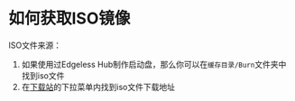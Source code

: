 # 如何获取ISO镜像
ISO文件来源：
1. 如果使用过Edgeless Hub制作启动盘，那么你可以在`缓存目录/Burn`文件夹中找到iso文件
2. 在[下载站](https://down.edgeless.top)的下拉菜单内找到iso文件下载地址